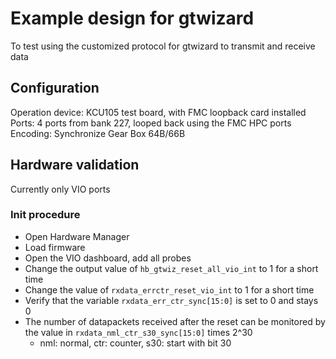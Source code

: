 # Example design for gtwizard
To test using the customized protocol for gtwizard to transmit and receive data

## Configuration

Operation device: KCU105 test board, with FMC loopback card installed
Ports: 4 ports from bank 227, looped back using the FMC HPC ports
Encoding: Synchronize Gear Box 64B/66B 

## Hardware validation
Currently only VIO ports

### Init procedure
- Open Hardware Manager
- Load firmware
- Open the VIO dashboard, add all probes
- Change the output value of `hb_gtwiz_reset_all_vio_int` to 1 for a short time
- Change the value of `rxdata_errctr_reset_vio_int` to 1 for a short time
- Verify that the variable `rxdata_err_ctr_sync[15:0]` is set to 0 and stays 0
- The number of datapackets received after the reset can be monitored by the value in
  `rxdata_nml_ctr_s30_sync[15:0]` times 2^30
  - nml: normal, ctr: counter, s30: start with bit 30
